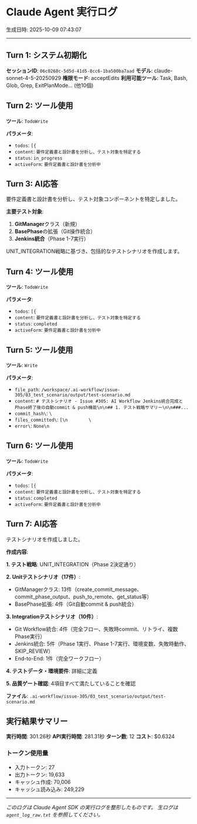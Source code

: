 # Claude Agent 実行ログ

生成日時: 2025-10-09 07:43:07

---

## Turn 1: システム初期化

**セッションID**: `06c0268c-5d5d-41d5-8cc6-1ba500ba7aad`
**モデル**: claude-sonnet-4-5-20250929
**権限モード**: acceptEdits
**利用可能ツール**: Task, Bash, Glob, Grep, ExitPlanMode... (他10個)

## Turn 2: ツール使用

**ツール**: `TodoWrite`

**パラメータ**:
- `todos`: `[{`
- `content`: `要件定義書と設計書を分析し、テスト対象を特定する`
- `status`: `in_progress`
- `activeForm`: `要件定義書と設計書を分析中`

## Turn 3: AI応答

要件定義書と設計書を分析し、テスト対象コンポーネントを特定しました。

**主要テスト対象**:
1. **GitManager**クラス（新規）
2. **BasePhase**の拡張（Git操作統合）
3. **Jenkins統合**（Phase 1-7実行）

UNIT_INTEGRATION戦略に基づき、包括的なテストシナリオを作成します。

## Turn 4: ツール使用

**ツール**: `TodoWrite`

**パラメータ**:
- `todos`: `[{`
- `content`: `要件定義書と設計書を分析し、テスト対象を特定する`
- `status`: `completed`
- `activeForm`: `要件定義書と設計書を分析中`

## Turn 5: ツール使用

**ツール**: `Write`

**パラメータ**:
- `file_path`: `/workspace/.ai-workflow/issue-305/03_test_scenario/output/test-scenario.md`
- `content`: `# テストシナリオ - Issue #305: AI Workflow Jenkins統合完成とPhase終了後の自動commit & push機能\n\n## 1. テスト戦略サマリー\n\n###...`
- `commit_hash\`: `\`
- `files_committed\`: `[\n        \`
- `error\`: `None\n`

## Turn 6: ツール使用

**ツール**: `TodoWrite`

**パラメータ**:
- `todos`: `[{`
- `content`: `要件定義書と設計書を分析し、テスト対象を特定する`
- `status`: `completed`
- `activeForm`: `要件定義書と設計書を分析中`

## Turn 7: AI応答

テストシナリオを作成しました。

**作成内容**:

**1. テスト戦略**: UNIT_INTEGRATION（Phase 2決定通り）

**2. Unitテストシナリオ（17件）**:
- GitManagerクラス: 13件（create_commit_message、commit_phase_output、push_to_remote、get_status等）
- BasePhase拡張: 4件（Git自動commit & push統合）

**3. Integrationテストシナリオ（10件）**:
- Git Workflow統合: 4件（完全フロー、失敗時commit、リトライ、複数Phase実行）
- Jenkins統合: 5件（Phase 1実行、Phase 1-7実行、環境変数、失敗時動作、SKIP_REVIEW）
- End-to-End: 1件（完全ワークフロー）

**4. テストデータ・環境要件**: 詳細に定義

**5. 品質ゲート確認**: 4項目すべて満たしていることを確認

**ファイル**: `.ai-workflow/issue-305/03_test_scenario/output/test-scenario.md`

## 実行結果サマリー

**実行時間**: 301.26秒
**API実行時間**: 281.31秒
**ターン数**: 12
**コスト**: $0.6324

### トークン使用量
- 入力トークン: 27
- 出力トークン: 19,633
- キャッシュ作成: 70,006
- キャッシュ読み込み: 249,229

---

*このログは Claude Agent SDK の実行ログを整形したものです。*
*生ログは `agent_log_raw.txt` を参照してください。*